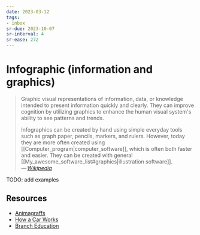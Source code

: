 ```yaml
---
date: 2023-03-12
tags:
- inbox
sr-due: 2023-10-07
sr-interval: 4
sr-ease: 272
---
```


# Infographic (information and graphics)

> Graphic visual representations of information, data, or knowledge intended to
> present information quickly and clearly. They can improve cognition by
> utilizing graphics to enhance the human visual system's ability to see
> patterns and trends.
>
> Infographics can be created by hand using simple everyday tools such as graph
> paper, pencils, markers, and rulers. However, today they are more often
> created using [[Computer_program|computer_software]], which is often both
> faster and easier. They can be created with general
> [[My_awesome_software_list#graphics|illustration software]].\
> — <cite>[Wikipedia](https://en.wikipedia.org/wiki/Infographic)</cite>

TODO: add examples
## Resources

- [Animagraffs](https://animagraffs.com/)
- [How a Car Works](https://www.howacarworks.com/)
- [Branch Education](https://www.youtube.com/c/brancheducation)